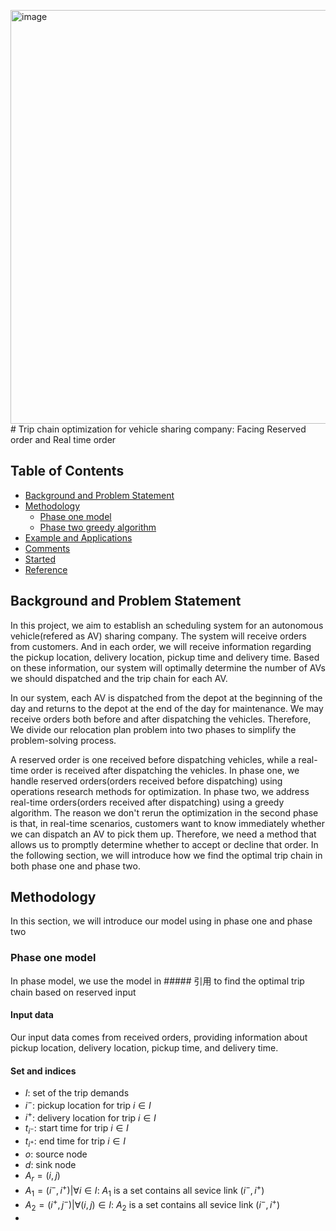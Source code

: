 <img width="662" alt="image" src="https://github.com/Furmomo/ORA-project-vehicle-sharing/assets/147473906/1bf7b1cf-dd93-49d9-98cf-8cedd679691a"># Trip chain optimization for vehicle sharing company: Facing Reserved order and Real time order

## Table of Contents
- [Background and Problem Statement](#background-and-problem-statement)
- [Methodology](#methodology)
  - [Phase one model](#phase-one-model)
  - [Phase two greedy algorithm](#phase-two-greedy-algorithm)
- [Example and Applications](#example-and-applications)
- [Comments](#comments)
- [Started](#started)
- [Reference](#reference)

## Background and Problem Statement
In this project, we aim to establish an scheduling system for an autonomous vehicle(refered as AV) sharing company. 
The system will receive orders from customers. And in each order, we will receive information regarding the pickup location, delivery location, pickup time and delivery time.
Based on these information, our system will optimally determine the number of AVs we should dispatched and the trip chain for each AV.

In our system, each AV is dispatched from the depot at the beginning of the day and returns to the depot at the end of the day for maintenance. 
We may receive orders both before and after dispatching the vehicles.
Therefore, We divide our relocation plan problem into two phases to simplify the problem-solving process.

A reserved order is one received before dispatching vehicles, while a real-time order is received after dispatching the vehicles.
In phase one, we handle reserved orders(orders received before dispatching) using operations research methods for optimization.
In phase two, we address real-time orders(orders received after dispatching) using a greedy algorithm.
The reason we don't rerun the optimization in the second phase is that, in real-time scenarios, customers want to know immediately whether we can dispatch an AV to pick them up. 
Therefore, we need a method that allows us to promptly determine whether to accept or decline that order.
In the following section, we will introduce how we find the optimal trip chain in both phase one and phase two. 

## Methodology

In this section, we will introduce our model using in phase one and phase two

### Phase one model

In phase model, we use the model in ##### 引用 to find the optimal trip chain based on reserved input

#### Input data
Our input data comes from received orders, providing information about pickup location, delivery location, pickup time, and delivery time.

#### Set and indices 

- $I$: set of the trip demands
- $i^-$: pickup location for trip $i\in I$
- $i^+$: delivery location for trip $i\in I$
- $t_{i^-}$: start time for trip $i\in I$
- $t_{i^+}$: end time for trip $i\in I$
- $o$: source node
- $d$: sink node
- $A_r = {(i,j)}$
- $A_1 = {(i^-,i^+)|\forall i \in I}$: $A_1$ is a set contains all sevice link $(i^-,i^+)$
- $A_2 = {(i^+,j^-)|\forall (i,j) \in I}$: $A_2$ is a set contains all sevice link $(i^-,i^+)$
- 
